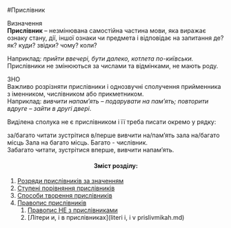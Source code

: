 #Прислівник

<div class="eoz-wrap">
<span class="eoz">Визначення</span>
<div class="eoz-text">
<strong>Прислiвник</strong> – незмiнювана самостiйна частина мови, яка виражає ознаку стану, дiї, iншої ознаки чи предмета i вiдповiдає на запитання <span class="p1">де? як? куди? звiдки? чому? коли?</span>
</div>
</div>


Наприклад: <i>прийти ввечері, бути далеко, котлета по-київськи.</i><br>
Прислiвники не змiнюються за числами та вiдмiнками, не мають роду.

<div class="add-wrap">
<span class="add">ЗНО</span>
<div class="add-text">
Важливо розрiзняти прислiвники i однозвучнi сполучення прийменника з iменником, числiвником або прикметником.<br>
Наприклад: <i>вивчити напам’ять – подарувати на пам’ять; повторити вдруге – зайти в другi дверi</i>.
</div>
</div>





<quiz> 
    <question>
       <p> Виділена сполука не є прислівником і її треба писати окремо у рядку:</p>
           <answer>за/багато читати</answer>
           <answer>зустрітися в/перше</answer>
           <answer>вивчити на/пам’ять</answer>
           <answer correct>зала на/багато місць</answer>
      <explanation>
Зала на багато місць. Багато - числівник.<br>
Забагато читати, зустрітися вперше, вивчити напам’ять.
 </explanation>
    </question>
</quiz> 

<center><h4>Зміст розділу:</h4></center>

1. [Розряди прислiвникiв за значенням](rozryadi_prislivnikiv_za_znachennyam.md)
2. [Ступенi порiвняння прислiвникiв](stupeni_porivnyannya_prislivnikiv.md)
3. [Способи творення прислiвникiв](sposobi_tvorennya_prislivnikiv.md) 
4. [Правопис прислiвникiв](pravopis_prislivnikiv.md)
    1. [Правопис НЕ з прислiвниками](pravopis_ne_z_prislivnikami.md)
    2. [Лiтери и, i в прислiвниках](literi i, i v prislivmikah.md)